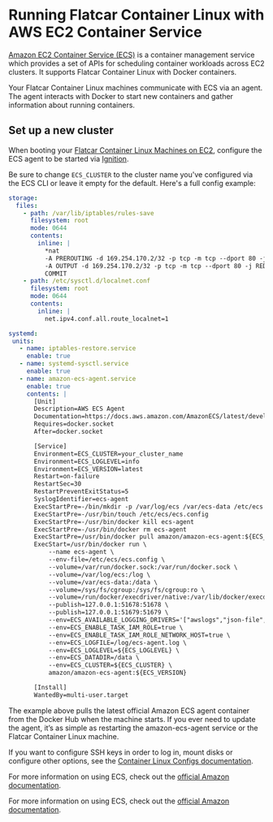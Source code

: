 # Running Flatcar Container Linux with AWS EC2 Container Service

[Amazon EC2 Container Service (ECS)](http://aws.amazon.com/ecs/) is a container management service which provides a set of APIs for scheduling container workloads across EC2 clusters. It supports Flatcar Container Linux with Docker containers.

Your Flatcar Container Linux machines communicate with ECS via an agent. The agent interacts with Docker to start new containers and gather information about running containers.

## Set up a new cluster

When booting your [Flatcar Container Linux Machines on EC2](booting-on-ec2.md), configure the ECS agent to be started via [Ignition][ignition-docs].

Be sure to change `ECS_CLUSTER` to the cluster name you've configured via the ECS CLI or leave it empty for the default. Here's a full config example:

```yaml
storage:
  files:
    - path: /var/lib/iptables/rules-save
      filesystem: root
      mode: 0644
      contents:
        inline: |
          *nat
          -A PREROUTING -d 169.254.170.2/32 -p tcp -m tcp --dport 80 -j DNAT --to-destination 127.0.0.1:51679
          -A OUTPUT -d 169.254.170.2/32 -p tcp -m tcp --dport 80 -j REDIRECT --to-ports 51679
          COMMIT
    - path: /etc/sysctl.d/localnet.conf
      filesystem: root
      mode: 0644
      contents:
        inline: |
          net.ipv4.conf.all.route_localnet=1

systemd:
 units:
   - name: iptables-restore.service
     enable: true
   - name: systemd-sysctl.service
     enable: true
   - name: amazon-ecs-agent.service
     enable: true
     contents: |
       [Unit]
       Description=AWS ECS Agent
       Documentation=https://docs.aws.amazon.com/AmazonECS/latest/developerguide/
       Requires=docker.socket
       After=docker.socket

       [Service]
       Environment=ECS_CLUSTER=your_cluster_name
       Environment=ECS_LOGLEVEL=info
       Environment=ECS_VERSION=latest
       Restart=on-failure
       RestartSec=30
       RestartPreventExitStatus=5
       SyslogIdentifier=ecs-agent
       ExecStartPre=-/bin/mkdir -p /var/log/ecs /var/ecs-data /etc/ecs
       ExecStartPre=-/usr/bin/touch /etc/ecs/ecs.config
       ExecStartPre=-/usr/bin/docker kill ecs-agent
       ExecStartPre=-/usr/bin/docker rm ecs-agent
       ExecStartPre=/usr/bin/docker pull amazon/amazon-ecs-agent:${ECS_VERSION}
       ExecStart=/usr/bin/docker run \
           --name ecs-agent \
           --env-file=/etc/ecs/ecs.config \
           --volume=/var/run/docker.sock:/var/run/docker.sock \
           --volume=/var/log/ecs:/log \
           --volume=/var/ecs-data:/data \
           --volume=/sys/fs/cgroup:/sys/fs/cgroup:ro \
           --volume=/run/docker/execdriver/native:/var/lib/docker/execdriver/native:ro \
           --publish=127.0.0.1:51678:51678 \
           --publish=127.0.0.1:51679:51679 \
           --env=ECS_AVAILABLE_LOGGING_DRIVERS='["awslogs","json-file","journald","logentries","splunk","syslog"]'
           --env=ECS_ENABLE_TASK_IAM_ROLE=true \
           --env=ECS_ENABLE_TASK_IAM_ROLE_NETWORK_HOST=true \
           --env=ECS_LOGFILE=/log/ecs-agent.log \
           --env=ECS_LOGLEVEL=${ECS_LOGLEVEL} \
           --env=ECS_DATADIR=/data \
           --env=ECS_CLUSTER=${ECS_CLUSTER} \
           amazon/amazon-ecs-agent:${ECS_VERSION}

       [Install]
       WantedBy=multi-user.target
```

The example above pulls the latest official Amazon ECS agent container from the Docker Hub when the machine starts. If you ever need to update the agent, it’s as simple as restarting the amazon-ecs-agent service or the Flatcar Container Linux machine.

If you want to configure SSH keys in order to log in, mount disks or configure other options, see the [Container Linux Configs documentation][cl-configs].

For more information on using ECS, check out the [official Amazon documentation](http://aws.amazon.com/documentation/ecs/).

[cl-configs]: provisioning.md
[ignition-docs]: https://coreos.com/ignition/docs/latest

For more information on using ECS, check out the [official Amazon documentation](http://aws.amazon.com/documentation/ecs/).
